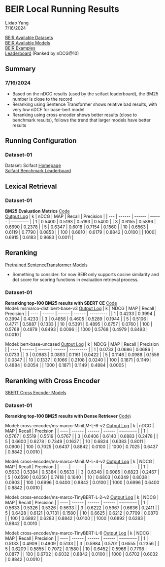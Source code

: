 # BEIR Local Running Results
Lixiao Yang\
7/16/2024

[BEIR Available Datasets](https://github.com/beir-cellar/beir/wiki/Datasets-available)\
[BEIR Available Models](https://github.com/beir-cellar/beir/wiki/Models-available)\
[BEIR Examples](https://github.com/beir-cellar/beir/wiki/Examples-and-tutorials)\
[Leaderboard](https://eval.ai/web/challenges/challenge-page/1897/leaderboard) (Ranked by nDCG@10)

## Summary
### 7/16/2024
- Based on the nDCG results (used by the scifact leaderboard), the BM25 number is close to the record
- Reranking using Sentence Transformer shows relative bad results, with very low nDCF for base-bert model
- Reranking using cross encoder shows better results (close to benchmark results), follows the trend that larger models have better results


## Running Configuration
### Dataset-01
Dataset: Scifact [Homepage](https://github.com/allenai/scifact)\
[Scifact Benchmark Leaderboard](https://eval.ai/web/challenges/challenge-page/1897/leaderboard/4475/SciFact)

## Lexical Retrieval
### Dataset-01
**BM25 Evaluation Metrics**  [Code](./BEIR_example_results/lexical_bm25.py)\
[Output Log](./BEIR_example_results/lexical_bm25_result.txt)
| k   | nDCG   | MAP    | Recall | Precision |
| --- | ------ | ------ | ------ | --------- |
| 1   | 0.5400 | 0.5193 | 0.5193 | 0.5400    |
| 3   | 0.6155 | 0.5896 | 0.6690 | 0.2378    |
| 5   | 0.6347 | 0.6018 | 0.7154 | 0.1560    |
| 10  | 0.6563 | 0.6119 | 0.7790 | 0.0853    |
| 100 | 0.6810 | 0.6179 | 0.8842 | 0.0100    |
| 1000| 0.6915 | 0.6183 | 0.9683 | 0.0011    |


## Reranking
[Pretrained SentenceTransformer Models](https://www.sbert.net/docs/sentence_transformer/pretrained_models.html#original-models)

- Something to consider: for now BEIR only supports cosine similarity and dot score for scoring functions in evaluation retrieval process.

### Dataset-01
**Reranking top-100 BM25 results with SBERT CE**  [Code](./BEIR_example_results/evaluate_bm25_sbert_reranking.py)\
Model: msmarco-distilbert-base-v3 [Output Log](./BEIR_example_results/evaluate_bm25_sbert_reranking_result.txt)
| k    | NDCG   | MAP    | Recall | Precision |
| ---- | ------ | ------ | ------ | --------- |
| 1    | 0.4233 | 0.3994 | 0.3994 | 0.4233    |
| 3    | 0.4858 | 0.4605 | 0.5289 | 0.1944    |
| 5    | 0.5106 | 0.4771 | 0.5887 | 0.1333    |
| 10   | 0.5391 | 0.4895 | 0.6757 | 0.0760    |
| 100  | 0.5768 | 0.4979 | 0.8493 | 0.0096    |
| 1000 | 0.5768 | 0.4979 | 0.8493 | 0.0010    |

Model: bert-base-uncased [Output Log](./BEIR_example_results/evaluate_bm25_sbert_reranking_result2.txt)
| k    | NDCG   | MAP    | Recall | Precision |
| ---- | ------ | ------ | ------ | --------- |
| 1    | 0.0733 | 0.0686 | 0.0686 | 0.0733    |
| 3    | 0.0983 | 0.0893 | 0.1161 | 0.0422    |
| 5    | 0.1146 | 0.0988 | 0.1556 | 0.0347    |
| 10   | 0.1337 | 0.1066 | 0.2108 | 0.0240    |
| 100  | 0.1871 | 0.1149 | 0.4884 | 0.0054    |
| 1000 | 0.1871 | 0.1149 | 0.4884 | 0.0005    |



## Reranking with Cross Encoder
[SBERT Cross Encoder Models](https://www.sbert.net/docs/pretrained-models/ce-msmarco.html)

### Dataset-01
**Reranking top-100 BM25 results with Dense Retriever**  [Code](./BEIR_example_results/evaluate_bm25_ce_reranking.py)\

Model: cross-encoder/ms-marco-MiniLM-L-6-v2 [Output Log](./BEIR_example_results/evaluate_bm25_ce_reranking_result.txt)
| k    | nDCG   | MAP    | Recall | Precision |
| ---- | ------ | ------ | ------ | --------- |
| 1    | 0.5767 | 0.5519 | 0.5519 | 0.5767    |
| 3    | 0.6406 | 0.6140 | 0.6883 | 0.2478    |
| 5    | 0.6600 | 0.6278 | 0.7349 | 0.1627    |
| 10   | 0.6824 | 0.6383 | 0.8011 | 0.0900    |
| 100  | 0.7025 | 0.6437 | 0.8842 | 0.0100    |
| 1000 | 0.7025 | 0.6437 | 0.8842 | 0.0010    |

Model: cross-encoder/ms-marco-MiniLM-L-4-v2 [Output Log](./BEIR_example_results/evaluate_bm25_ce_reranking_result3.txt)
| k    | NDCG   | MAP    | Recall | Precision |
| ---- | ------ | ------ | ------ | --------- |
| 1    | 0.5633 | 0.5384 | 0.5384 | 0.5633    |
| 3    | 0.6348 | 0.6085 | 0.6823 | 0.2467    |
| 5    | 0.6590 | 0.6250 | 0.7418 | 0.1640    |
| 10   | 0.6803 | 0.6349 | 0.8038 | 0.0903    |
| 100  | 0.6996 | 0.6400 | 0.8842 | 0.0100    |
| 1000 | 0.6996 | 0.6400 | 0.8842 | 0.0010    |

Model: cross-encoder/ms-marco-TinyBERT-L-2-v2 [Output Log](./BEIR_example_results/evaluate_bm25_ce_reranking_result4.txt)
| k    | NDCG   | MAP    | Recall | Precision |
| ---- | ------ | ------ | ------ | --------- |
| 1    | 0.5633 | 0.5326 | 0.5326 | 0.5633    |
| 3    | 0.6222 | 0.5967 | 0.6636 | 0.2411    |
| 5    | 0.6428 | 0.6121 | 0.7131 | 0.1580    |
| 10   | 0.6625 | 0.6212 | 0.7709 | 0.0870    |
| 100  | 0.6892 | 0.6283 | 0.8842 | 0.0100    |
| 1000 | 0.6892 | 0.6283 | 0.8842 | 0.0010    |

Model: cross-encoder/ms-marco-TinyBERT-L-6 [Output Log](./BEIR_example_results/evaluate_bm25_ce_reranking_result2.txt)
| k    | NDCG   | MAP    | Recall | Precision |
| ---- | ------ | ------ | ------ | --------- |
| 1    | 0.5133 | 0.4909 | 0.4909 | 0.5133    |
| 3    | 0.5984 | 0.5701 | 0.6555 | 0.2356    |
| 5    | 0.6209 | 0.5855 | 0.7072 | 0.1580    |
| 10   | 0.6452 | 0.5966 | 0.7798 | 0.0877    |
| 100  | 0.6702 | 0.6032 | 0.8842 | 0.0100    |
| 1000 | 0.6702 | 0.6032 | 0.8842 | 0.0010    |